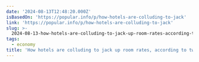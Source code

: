 ```yaml
---
date: '2024-08-13T12:48:20.000Z'
isBasedOn: 'https://popular.info/p/how-hotels-are-colluding-to-jack'
link: 'https://popular.info/p/how-hotels-are-colluding-to-jack'
slug: >-
  2024-08-13-how-hotels-are-colluding-to-jack-up-room-rates-according-to-two-lawsuits
tags:
  - economy
title: 'How hotels are colluding to jack up room rates, according to two lawsuits'
---
```

 
